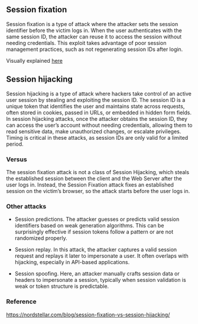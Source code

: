 ## Session fixation 

Session fixation is a type of attack where the attacker sets the session identifier before the victim logs in. When the user authenticates with the same session ID, the attacker can reuse it to access the session without needing credentials. This exploit takes advantage of poor session management practices, such as not regenerating session IDs after login. 

Visually explained [here](https://owasp.org/www-community/attacks/Session_fixation)

## Session hijacking

Session hijacking is a type of attack where hackers take control of an active user session by stealing and exploiting the session ID. The session ID is a unique token that identifies the user and maintains state across requests, often stored in cookies, passed in URLs, or embedded in hidden form fields. In session hijacking attacks, once the attacker obtains the session ID, they can access the user’s account without needing credentials, allowing them to read sensitive data, make unauthorized changes, or escalate privileges. Timing is critical in these attacks, as session IDs are only valid for a limited period.

### Versus 

The session fixation attack is not a class of Session Hijacking, which steals the established session between the client and the Web Server after the user logs in. Instead, the Session Fixation attack fixes an established session on the victim’s browser, so the attack starts before the user logs in.

### Other attacks

- Session predictions. The attacker guesses or predicts valid session identifiers based on weak generation algorithms. This can be surprisingly effective if session tokens follow a pattern or are not randomized properly.

- Session replay. In this attack, the attacker captures a valid session request and replays it later to impersonate a user. It often overlaps with hijacking, especially in API-based applications.

- Session spoofing. Here, an attacker manually crafts session data or headers to impersonate a session, typically when session validation is weak or token structure is predictable.

### Reference 

https://nordstellar.com/blog/session-fixation-vs-session-hijacking/
